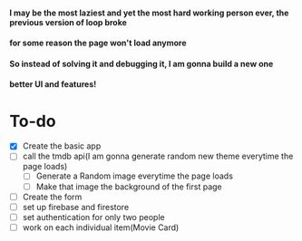 #### I may be the most laziest and yet the most hard working person ever, the previous version of loop broke

#### for some reason the page won't load anymore

#### So instead of solving it and debugging it, I am gonna build a new one

#### better UI and features!


# To-do

* [x] Create the basic app
* [ ] call the tmdb api(I am gonna generate random new theme everytime the page loads)
    * [ ] Generate a Random image everytime the page loads
    * [ ] Make that image the background of the first page
* [ ] Create the form
* [ ] set up firebase and firestore
* [ ] set authentication for only two people
* [ ] work on each individual item(Movie Card)